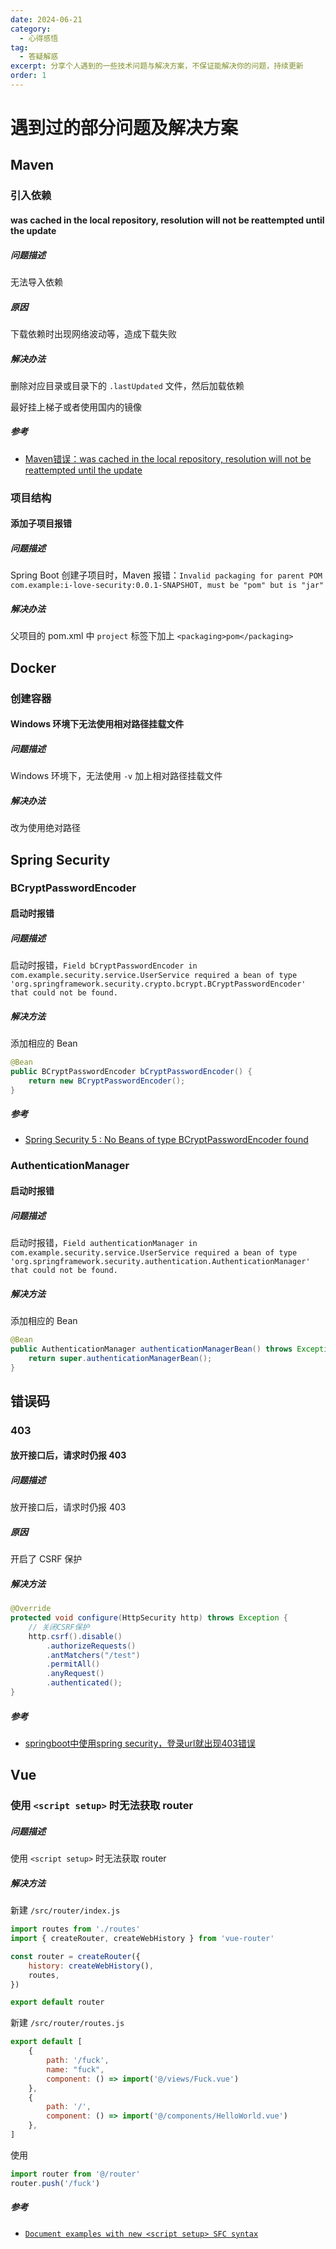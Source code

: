 ```yaml
---
date: 2024-06-21
category:
  - 心得感悟
tag:
  - 答疑解惑
excerpt: 分享个人遇到的一些技术问题与解决方案，不保证能解决你的问题，持续更新
order: 1
---
```


# 遇到过的部分问题及解决方案

## Maven

### 引入依赖

#### was cached in the local repository, resolution will not be reattempted until the update

##### 问题描述

无法导入依赖

##### 原因

下载依赖时出现网络波动等，造成下载失败

##### 解决办法

删除对应目录或目录下的 `.lastUpdated` 文件，然后加载依赖

最好挂上梯子或者使用国内的镜像

##### 参考

- [Maven错误：was cached in the local repository, resolution will not be reattempted until the update](https://blog.csdn.net/xl890727/article/details/53942452)

### 项目结构

#### 添加子项目报错

##### 问题描述

Spring Boot 创建子项目时，Maven 报错：`Invalid packaging for parent POM com.example:i-love-security:0.0.1-SNAPSHOT, must be "pom" but is "jar"`

##### 解决办法

父项目的 pom.xml 中 `project` 标签下加上 `<packaging>pom</packaging>`

## Docker

### 创建容器

#### Windows 环境下无法使用相对路径挂载文件

##### 问题描述

Windows 环境下，无法使用 `-v` 加上相对路径挂载文件

##### 解决办法

改为使用绝对路径

## Spring Security

### BCryptPasswordEncoder

#### 启动时报错

##### 问题描述

启动时报错，`Field bCryptPasswordEncoder in com.example.security.service.UserService required a bean of type 'org.springframework.security.crypto.bcrypt.BCryptPasswordEncoder' that could not be found.`

##### 解决方法

添加相应的 Bean

```java
@Bean
public BCryptPasswordEncoder bCryptPasswordEncoder() {
    return new BCryptPasswordEncoder();
}
```

##### 参考

- [Spring Security 5 : No Beans of type BCryptPasswordEncoder found](https://stackoverflow.com/questions/49116485/spring-security-5-no-beans-of-type-bcryptpasswordencoder-found)

### AuthenticationManager

#### 启动时报错

##### 问题描述

启动时报错，`Field authenticationManager in com.example.security.service.UserService required a bean of type 'org.springframework.security.authentication.AuthenticationManager' that could not be found.`

##### 解决方法

添加相应的 Bean

```java
@Bean
public AuthenticationManager authenticationManagerBean() throws Exception {
    return super.authenticationManagerBean();
}
```

## 错误码

### 403

#### 放开接口后，请求时仍报 403

##### 问题描述

放开接口后，请求时仍报 403

##### 原因

开启了 CSRF 保护

##### 解决方法

```java
@Override
protected void configure(HttpSecurity http) throws Exception {
    // 关闭CSRF保护
    http.csrf().disable()
        .authorizeRequests()
        .antMatchers("/test")
        .permitAll()
        .anyRequest()
        .authenticated();
}
```

##### 参考

- [springboot中使用spring security，登录url就出现403错误](https://segmentfault.com/q/1010000012743613)

## Vue

### 使用 `<script setup>` 时无法获取 router

##### 问题描述

使用 `<script setup>` 时无法获取 router

##### 解决方法

新建 `/src/router/index.js`

```javascript
import routes from './routes'
import { createRouter, createWebHistory } from 'vue-router'

const router = createRouter({
    history: createWebHistory(),
    routes,
})

export default router
```

新建 `/src/router/routes.js`

```javascript
export default [
    {
        path: '/fuck',
        name: "fuck",
        component: () => import('@/views/Fuck.vue')
    },
    {
        path: '/',
        component: () => import('@/components/HelloWorld.vue')
    },
]
```

使用

```javascript
import router from '@/router'
router.push('/fuck')
```

##### 参考

- [`Document examples with new <script setup> SFC syntax`](https://github.com/vuejs/router/issues/1074)
